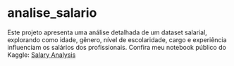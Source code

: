 # analise_salario
Este projeto apresenta uma análise detalhada de um dataset salarial, explorando como idade, gênero, nível de escolaridade, cargo e experiência influenciam os salários dos profissionais.
Confira meu notebook público do Kaggle: [Salary Analysis](https://www.kaggle.com/datasets/ahmadrazakashif/salary-data)

